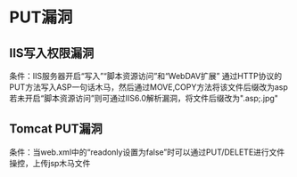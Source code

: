 # PUT漏洞
## IIS写入权限漏洞
条件：IIS服务器开启“写入”“脚本资源访问”和“WebDAV扩展”
通过HTTP协议的PUT方法写入ASP一句话木马，然后通过MOVE,COPY方法将该文件后缀改为asp
若未开启“脚本资源访问”则可通过IIS6.0解析漏洞，将文件后缀改为".asp;.jpg"
## Tomcat PUT漏洞
条件：当web.xml中的“readonly设置为false”时可以通过PUT/DELETE进行文件操控，上传jsp木马文件